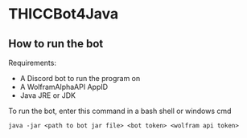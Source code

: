 # THICCBot4Java

## How to run the bot
Requirements:
* A Discord bot to run the program on
* A WolframAlphaAPI AppID
* Java JRE or JDK

To run the bot, enter this command in a bash shell or windows cmd

```java -jar <path to bot jar file> <bot token> <wolfram api token>```
